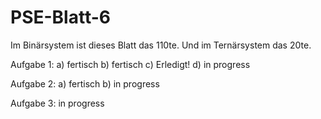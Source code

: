 # PSE-Blatt-6
Im Binärsystem ist dieses Blatt das 110te. Und im Ternärsystem das 20te.

Aufgabe 1:
a) fertisch
b) fertisch
c) Erledigt!
d) in progress

Aufgabe 2:
a) fertisch
b) in progress

Aufgabe 3:
in progress
